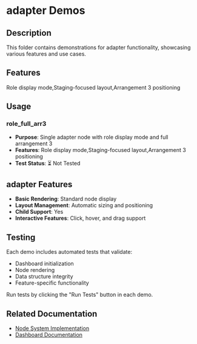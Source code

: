 # adapter Demos

## Description

This folder contains demonstrations for adapter functionality, showcasing various features and use cases.

## Features

Role display mode,Staging-focused layout,Arrangement 3 positioning

## Usage

### role_full_arr3
- **Purpose**: Single adapter node with role display mode and full arrangement 3
- **Features**: Role display mode,Staging-focused layout,Arrangement 3 positioning
- **Test Status**: ⏳ Not Tested

## adapter Features

- **Basic Rendering**: Standard node display
- **Layout Management**: Automatic sizing and positioning
- **Child Support**: Yes
- **Interactive Features**: Click, hover, and drag support

## Testing

Each demo includes automated tests that validate:
- Dashboard initialization
- Node rendering
- Data structure integrity
- Feature-specific functionality

Run tests by clicking the "Run Tests" button in each demo.

## Related Documentation

- [Node System Implementation](../dashboard/implementation-nodes.md)
- [Dashboard Documentation](../dashboard/readme.md)
